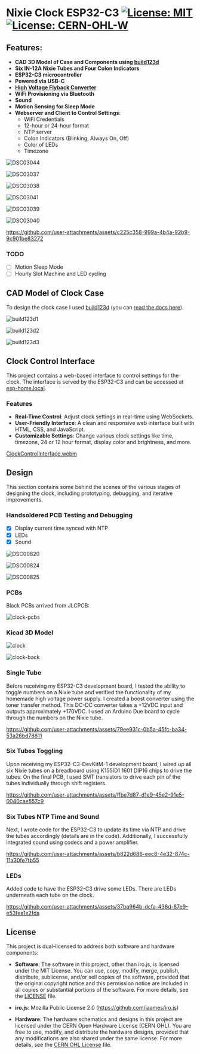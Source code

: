 # Nixie Clock ESP32-C3 [![License: MIT](https://img.shields.io/badge/License-MIT-yellow.svg)](https://opensource.org/licenses/MIT) [![License: CERN-OHL-W](https://img.shields.io/badge/License-CERN_OHL_W-blue.svg)](https://cern-ohl.web.cern.ch/)

## Features:

- **CAD 3D Model of Case and Components using [build123d](https://github.com/gumyr/build123d)**
- **Six IN-12A Nixie Tubes and Four Colon Indicators**
- **ESP32-C3 microcontroller**
- **Powered via USB-C**
- **[High Voltage Flyback Converter](https://github.com/newell/hv-flyback-converter)**
- **WiFi Provisioning via Bluetooth**
- **Sound**
- **Motion Sensing for Sleep Mode**
- **Webserver and Client to Control Settings**:
  - WiFi Credentials
  - 12-hour or 24-hour format
  - NTP server
  - Colon Indicators (Blinking, Always On, Off)
  - Color of LEDs
  - Timezone

![DSC03044](https://github.com/user-attachments/assets/07f993d6-80e4-4be8-91cf-ca07ee2fea44)

![DSC03037](https://github.com/user-attachments/assets/44a4a0a0-5de9-4502-906c-f3cac13a6c4e)

![DSC03038](https://github.com/user-attachments/assets/37b1b0a1-37b4-4d95-b2a9-a45ee8a8bafb)

![DSC03041](https://github.com/user-attachments/assets/7cb6dc60-0e32-4339-a29e-1f2e0bf4dc62)

![DSC03039](https://github.com/user-attachments/assets/f31533b9-1901-465e-a1a9-93a7f5385e33)

![DSC03040](https://github.com/user-attachments/assets/585f6704-fa03-43b6-aafe-2fae70a9242d)

https://github.com/user-attachments/assets/c225c358-999a-4b4a-92b9-9c901be83272

 ### TODO
- [ ] Motion Sleep Mode
- [ ] Hourly Slot Machine and LED cycling

## CAD Model of Clock Case

To design the clock case I used [build123d](https://github.com/gumyr/build123d) (you can [read the docs here](https://build123d.readthedocs.io/en/latest/)).  

![build123d1](https://github.com/user-attachments/assets/34beb862-cac3-4001-b182-0c05eaf4e648)

![build123d2](https://github.com/user-attachments/assets/6d905a4e-8f06-46c9-aa65-b445b4101efb)

![build123d3](https://github.com/user-attachments/assets/4a8ca054-bb4b-4820-a1e7-e0d810ef57d7)

## Clock Control Interface

This project contains a web-based interface to control settings for the clock. The interface is served by the ESP32-C3 and can be accessed at [esp-home.local](http://esp-home.local).

### Features

- **Real-Time Control**: Adjust clock settings in real-time using WebSockets.
- **User-Friendly Interface**: A clean and responsive web interface built with HTML, CSS, and JavaScript.
- **Customizable Settings**: Change various clock settings like time, timezone, 24 or 12 hour format, display color and brightness, and more.

[ClockControlInterface.webm](https://github.com/user-attachments/assets/71b5c2da-ff7b-42fa-be0a-e68aa2519f6b)

## Design

This section contains some behind the scenes of the various stages of designing the clock, including prototyping, debugging, and iterative improvements. 

### Handsoldered PCB Testing and Debugging

- [x] Display current time synced with NTP
- [x] LEDs
- [x] Sound

![DSC00820](https://github.com/user-attachments/assets/b7c6caf7-d2b7-44de-bebc-66ae702bd61a)

![DSC00824](https://github.com/user-attachments/assets/1beff864-1065-4d9b-b666-368eb919fa4f)

![DSC00825](https://github.com/user-attachments/assets/e6425b82-5ede-4e77-bb7d-64c5438d0f17)

### PCBs

Black PCBs arrived from JLCPCB:

![clock-pcbs](https://github.com/user-attachments/assets/8e31dfbc-8cd0-4aaf-a7f6-d063d01f86a6)

### Kicad 3D Model

![clock](https://github.com/user-attachments/assets/745a5776-db51-4f5b-979e-c3a7e6d8c8c4)

![clock-back](https://github.com/user-attachments/assets/593558b8-ba2a-457c-b399-670f584f445b)

### Single Tube

Before receiving my ESP32-C3 development board, I tested the ability to toggle numbers on a Nixie tube and verified the functionality of my homemade high voltage power supply. I created a boost converter using the toner transfer method. This DC-DC converter takes a +12VDC input and outputs approximately +170VDC. I used an Arduino Due board to cycle through the numbers on the Nixie tube.

https://github.com/user-attachments/assets/79ee931c-0b5a-45fc-ba34-53a26bd78811

### Six Tubes Toggling

Upon receiving my ESP32-C3-DevKitM-1 development board, I wired up all six Nixie tubes on a breadboard using K155ID1 1601 DIP16 chips to drive the tubes. On the final PCB, I used SMT transistors to drive each pin of the tubes individually through shift registers.

https://github.com/user-attachments/assets/ffbe7d87-d1e9-45e2-91e5-0040cae557c9

### Six Tubes NTP Time and Sound

Next, I wrote code for the ESP32-C3 to update its time via NTP and drive the tubes accordingly (details are in the code). Additionally, I successfully integrated sound using codecs and a power amplifier.

https://github.com/user-attachments/assets/b822d686-eec8-4e32-874c-11a30fe7fb55

### LEDs

Added code to have the ESP32-C3 drive some LEDs.  There are LEDs underneath each tube on the clock.

https://github.com/user-attachments/assets/37ba964b-dcfa-438d-87e9-e53fea1e2fda

## License

This project is dual-licensed to address both software and hardware components:

- **Software**: The software in this project, other than iro.js, is licensed under the MIT License. You can use, copy, modify, merge, publish, distribute, sublicense, and/or sell copies of the software, provided that the original copyright notice and this permission notice are included in all copies or substantial portions of the software. For more details, see the [LICENSE](./LICENSE) file.

- **iro.js**: Mozilla Public License 2.0 (https://github.com/jaames/iro.js)

- **Hardware**: The hardware schematics and designs in this project are licensed under the CERN Open Hardware License (CERN OHL). You are free to use, modify, and distribute the hardware designs, provided that any modifications are also shared under the same license. For more details, see the [CERN OHL License](./CERN_OHL_LICENSE) file.
